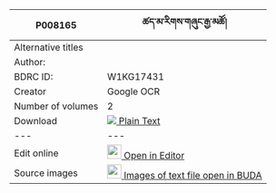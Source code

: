 |P008165|ཚད་མ་རིགས་གཞུང་རྒྱ་མཚོ། 
|---	   |---	
|Alternative titles  |
|Author:| 
|BDRC ID:  | W1KG17431
|Creator | Google OCR
|Number of volumes | 2
Download | [![](https://img.icons8.com/color/20/000000/txt.png) Plain Text](https://github.com/ta4tsering/P008165/releases/download/v102/P008165_base.zip)|[![](https://img.icons8.com/color/20/000000/txt.png) Text with Pagination](https://github.com/ta4tsering/P008165/releases/download/v102/P008165_hfml.zip)
|---	   |---	|---
|Edit online | [<img width="25" src="https://img.icons8.com/color/25/000000/edit-property.png"> Open in Editor](http://editor.openpecha.org/P008165)
|Source images | [<img width="25" src="https://library.bdrc.io/icons/BUDA-small.svg"> Images of text file open in BUDA](https://library.bdrc.io/show/bdr:W1KG17431)
